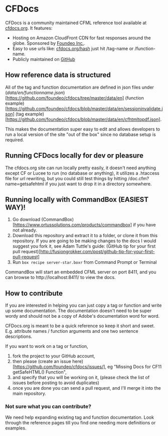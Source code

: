 # CFDocs

CFDocs is a community maintained CFML reference tool available at [cfdocs.org](http://cfdocs.org). It features:
* Hosting on Amazon CloudFront CDN for fast responses around the globe. Sponsored by [Foundeo Inc.](http://foundeo.com).
* Easy to use urls like: [cfdocs.org/hash](http:cfdocs.org/hash) just hit /tag-name or /function-name.
* Publicly maintained on [GitHub](http://github.com/foundeo/cfdocs)

## How reference data is structured

All of the tag and function documentation are defined in json files under (*data/en/functionname.json*)[https://github.com/foundeo/cfdocs/tree/master/data/en]  (function example)[https://github.com/foundeo/cfdocs/blob/master/data/en/sessioninvalidate.json] (tag example)[https://github.com/foundeo/cfdocs/blob/master/data/en/cfhtmltopdf.json].

This makes the documentation super easy to edit and allows developers to run a local version of the site "out of the box" since no database setup is required.

## Running CFDocs locally for dev or pleasure

The cfdocs.org site can run locally pretty easily, it doesn't need anything except CF or Lucee to run (no database or anything), it utilizes a .htaccess file for url rewriting, but you could still test things by hitting /doc.cfm?name=getsafehtml if you just want to drop it in a directory somewhere.

## Running locally with CommandBox (EASIEST WAY)!

1. Go download (CommandBox)[https://www.ortussolutions.com/products/commandbox] if you have not already.
2. Download this repository and extract it to a folder, or clone it from this repository. If you are going to be making changes to the docs I would suggest you fork it, see Adam Tuttle's guide: (GitHub tip for your first pull request)[http://fusiongrokker.com/post/github-tip-for-your-first-pull-request]
3. Run `box recipe server-star.boxr` from Command Prompt or Terminal

CommandBox will start an embedded CFML server on port 8411, and you can browse to http://localhost:8411/ to view the docs.

## How to contribute

If you are interested in helping you can just copy a tag or function and write up some documentation. The documentation doesn't need to be super wordy and should not be a copy of Adobe's documentation word for word.

CFDocs.org is meant to be a quick reference so keep it short and sweet. E.g. attribute names / function arguments and one two sentence descriptions.

If you want to work on a tag or function,

1. fork the project to your GitHub account,
2. then please (create an issue here)[https://github.com/foundeo/cfdocs/issues/], eg "Missing Docs for CF11 getSafeHTML() Function",
3. and specify that you will be working on it, (please check the list of issues before posting to avoid duplicates)
4. once you are done you can send a pull request, and I'll merge it into the main repository.

### Not sure what you can contribute?

We need help expanding existing tag and function documentation. Look through the reference pages till you find one needing more definitions or examples.
